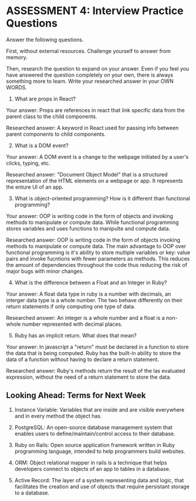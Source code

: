 # ASSESSMENT 4: Interview Practice Questions
Answer the following questions.

First, without external resources. Challenge yourself to answer from memory.

Then, research the question to expand on your answer. Even if you feel you have answered the question completely on your own, there is always something more to learn. Write your researched answer in your OWN WORDS.  

1. What are props in React?

  Your answer: Props are references in react that link specific data from the parent class to the child components.

  Researched answer: A keyword in React used for passing info between parent components to child components. 



2. What is a DOM event?

  Your answer: A DOM event is a change to the webpage initiated by a user's clicks, typing, etc. 

  Researched answer: "Document Object Model" that is a structured representation of the HTML elements on a webpage or app. It represents the enture UI of an app. 



3. What is object-oriented programming? How is it different than functional programming?

  Your answer: OOP is writing code in the form of objects and invoking methods to manipulate or compute data. While functional programming stores variables and uses functions to manipulte and compute data. 

  Researched answer: OOP is writing code in the form of objects invoking methods to manipulate or compute data. The main advantage to OOP over functional programming is it's ability to store multiple variables or key: value pairs and invoke fucntions with fewer parameters as methods.  This reduces the amount of dependencies throughout the code thus reducing the risk of major bugs with minor changes. 



4. What is the difference between a Float and an Integer in Ruby?

  Your answer: A float data type in ruby is a number with decimals, an interger data type is a whole number. The two behave differently on their return statements if only computing one type of data. 

  Researched answer: An integer is a whole number and a float is a non-whole number represented with decimal places. 



5. Ruby has an implicit return. What does that mean?

  Your answer: In javascript a "return" must be declared in a function to store the data that is being computed. Ruby has the built-in ability to store the data of a function without having to declare a return statement. 

  Researched answer: Ruby's methods return the result of the las evaluated expression, without the need of a return statement to store the data. 



## Looking Ahead: Terms for Next Week

1. Instance Variable: Variables that are inside and are visible everywhere and in every method the object has.

2. PostgreSQL: An open-source database management system that enables users to define/maintain/control access to their database. 

3. Ruby on Rails: Open source application framework written in Ruby programming language, intended to help programmers build websites.

4. ORM: Object relational mapper in rails is a technique that helps developers connect to objects of an app to tables in a database. 

5. Active Record: The layer of a system representing data and logic, that facilitates the creation and use of objects that require persistant storage to a database.
